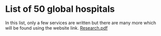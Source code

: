 # List of 50 global hospitals
In this list, only a few services are written but there are many more which will be found using the website link.
[Research.pdf](https://github.com/Mboalab/Outreachy_May_2023-August_2023-Internships/files/11078202/Research.pdf)
